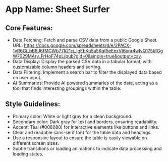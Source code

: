 # **App Name**: Sheet Surfer

## Core Features:

- Data Fetching: Fetch and parse CSV data from a public Google Sheet URL: https://docs.google.com/spreadsheets/d/e/2PACX-1vR6Gi_bB6J6fMCWb77Ii21cj_IgEbKu5a5Kqf5eEexVt6xnr4wIvQ175kfGgW7029MAry_FrHoF74pL/pub?gid=0&single=true&output=csv.
- Data Display: Display the parsed CSV data in a tabular format, with customizable column headers and sorting.
- Data Filtering: Implement a search bar to filter the displayed data based on user input.
- AI Summaries: Provide AI powered summaries of the data, acting as a tool that finds interesting groupings within the table.

## Style Guidelines:

- Primary color: White or light gray for a clean background.
- Secondary color: Dark gray for text and borders, ensuring readability.
- Accent: Teal (#008080) for interactive elements like buttons and links.
- Clear and readable sans-serif font for the table data and headings.
- Use a responsive layout to ensure the table is easily viewable on different screen sizes.
- Subtle transitions or loading animations to indicate data processing and loading states.